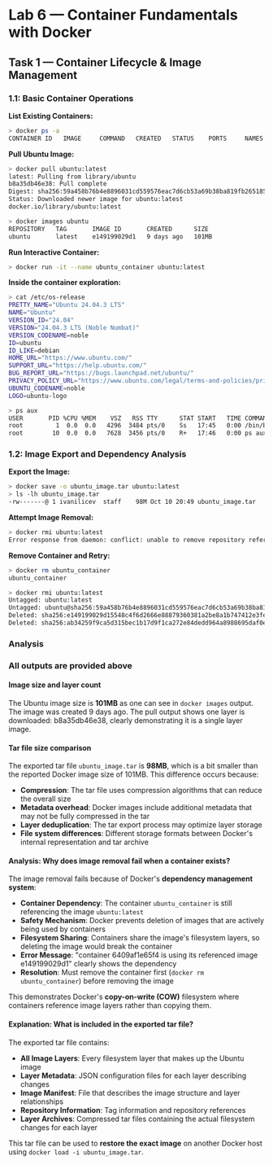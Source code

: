 # Lab 6 — Container Fundamentals with Docker

## Task 1 — Container Lifecycle & Image Management

### 1.1: Basic Container Operations

**List Existing Containers:**

```bash
> docker ps -a
CONTAINER ID   IMAGE     COMMAND   CREATED   STATUS    PORTS     NAMES
```

**Pull Ubuntu Image:**

```bash
> docker pull ubuntu:latest
latest: Pulling from library/ubuntu
b8a35db46e38: Pull complete 
Digest: sha256:59a458b76b4e8896031cd559576eac7d6cb53a69b38ba819fb26518536368d86
Status: Downloaded newer image for ubuntu:latest
docker.io/library/ubuntu:latest
```

```bash
> docker images ubuntu
REPOSITORY   TAG       IMAGE ID       CREATED      SIZE
ubuntu       latest    e149199029d1   9 days ago   101MB
```

**Run Interactive Container:**

```bash
> docker run -it --name ubuntu_container ubuntu:latest
```

**Inside the container exploration:**

```bash
> cat /etc/os-release
PRETTY_NAME="Ubuntu 24.04.3 LTS"
NAME="Ubuntu"
VERSION_ID="24.04"
VERSION="24.04.3 LTS (Noble Numbat)"
VERSION_CODENAME=noble
ID=ubuntu
ID_LIKE=debian
HOME_URL="https://www.ubuntu.com/"
SUPPORT_URL="https://help.ubuntu.com/"
BUG_REPORT_URL="https://bugs.launchpad.net/ubuntu/"
PRIVACY_POLICY_URL="https://www.ubuntu.com/legal/terms-and-policies/privacy-policy"
UBUNTU_CODENAME=noble
LOGO=ubuntu-logo
```

```bash
> ps aux
USER       PID %CPU %MEM    VSZ   RSS TTY      STAT START   TIME COMMAND
root         1  0.0  0.0   4296  3484 pts/0    Ss   17:45   0:00 /bin/bash
root        10  0.0  0.0   7628  3456 pts/0    R+   17:46   0:00 ps aux
```


### 1.2: Image Export and Dependency Analysis

**Export the Image:**

```bash
> docker save -o ubuntu_image.tar ubuntu:latest
> ls -lh ubuntu_image.tar
-rw-------@ 1 ivanilicev  staff    98M Oct 10 20:49 ubuntu_image.tar
```


**Attempt Image Removal:**

```bash
> docker rmi ubuntu:latest
Error response from daemon: conflict: unable to remove repository reference "ubuntu:latest" (must force) - container 6409af1e65f4 is using its referenced image e149199029d1
```


**Remove Container and Retry:**

```bash
> docker rm ubuntu_container
ubuntu_container
```

```bash
> docker rmi ubuntu:latest
Untagged: ubuntu:latest
Untagged: ubuntu@sha256:59a458b76b4e8896031cd559576eac7d6cb53a69b38ba819fb26518536368d86
Deleted: sha256:e149199029d15548c4f6d2666e88879360381a2be8a1b747412e3fe91fb1d19d
Deleted: sha256:ab34259f9ca5d315bec1b17d9f1ca272e84dedd964a8988695daf0ec3e0bbc2e
```


### Analysis

### All outputs are provided above

#### Image size and layer count

The Ubuntu image size is **101MB** as one can see in ```docker images``` output. The image was created 9 days ago. The pull output shows one layer is downloaded: b8a35db46e38, clearly demonstrating it is a single layer image.

#### Tar file size comparison

The exported tar file ```ubuntu_image.tar``` is **98MB**, which is a bit smaller than the reported Docker image size of 101MB. This difference occurs because:

- **Compression**: The tar file uses compression algorithms that can reduce the overall size
- **Metadata overhead**: Docker images include additional metadata that may not be fully compressed in the tar
- **Layer deduplication**: The tar export process may optimize layer storage
- **File system differences**: Different storage formats between Docker's internal representation and tar archive



#### Analysis: Why does image removal fail when a container exists?

The image removal fails because of Docker's **dependency management system**:

- **Container Dependency**: The container ```ubuntu_container``` is still referencing the image ```ubuntu:latest```
- **Safety Mechanism**: Docker prevents deletion of images that are actively being used by containers
- **Filesystem Sharing**: Containers share the image's filesystem layers, so deleting the image would break the container
- **Error Message**: "container 6409af1e65f4 is using its referenced image e149199029d1" clearly shows the dependency
- **Resolution**: Must remove the container first (```docker rm ubuntu_container```) before removing the image

This demonstrates Docker's **copy-on-write (COW)** filesystem where containers reference image layers rather than copying them.


#### Explanation: What is included in the exported tar file?

The exported tar file contains:

- **All Image Layers**: Every filesystem layer that makes up the Ubuntu image
- **Layer Metadata**: JSON configuration files for each layer describing changes
- **Image Manifest**: File that describes the image structure and layer relationships
- **Repository Information**: Tag information and repository references
- **Layer Archives**: Compressed tar files containing the actual filesystem changes for each layer


This tar file can be used to **restore the exact image** on another Docker host using `docker load -i ubuntu_image.tar`.

